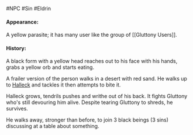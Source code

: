 #NPC #Sin #Eldrin

#### Appearance:
A yellow parasite; it has many user like the group of [[Gluttony Users]].

#### History:
A black form with a yellow head reaches out to his face with his hands, grabs a yellow orb and starts eating.

A frailer version of the person walks in a desert with red sand. He walks up to [Halleck](obsidian://open?vault=Between%20Two%20Worlds&file=World%2FNPCs%2FEnnemies%2FHalleck) and tackles it then attempts to bite it.

Halleck grows, tendrils pushes and writhe out of his back. It fights Gluttony who's still devouring him alive. Despite tearing Gluttony to shreds, he survives.

He walks away, stronger than before, to join 3 black beings (3 sins) discussing at a table about something.

